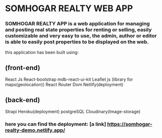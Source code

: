 # SOMHOGAR REALTY WEB APP

### SOMHOGAR REALTY APP is a web application for managing and posting real state properties for renting or selling, easily customizable and very easy to use, the admin, author or editor is able to easily post properties to be displayed on the web.

this application has been built using:

## (front-end)
React Js
React-bootstrap
mdb-react-ui-kit
Leaflet js (library for maps(geolocation))
React Router Dom
Netlify(deployment)

## (back-end)
Strapi
Heroku(deployment)
postgreSQL
Cloudinary(Image-storage)

### here you can find the deployment: [a link] https://somhogar-realty-demo.netlify.app/



